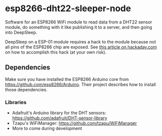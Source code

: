 # esp8266-dht22-sleeper-node

Software for an ESP8266 WiFi module to read data from a DHT22 sensor module, do something with it like publishing it to a server, and then going into DeepSleep.

DeepSleep on a ESP-01 module requires a hack to the module because not all pins of the ESP8266 chip are exposed. See [this article on hackaday.com](http://hackaday.com/2015/02/08/hack-allows-esp-01-to-go-to-deep-sleep/) on how to accomplish this hack (at your own risk).

## Dependencies

Make sure you have installed the ESP8266 Arduino core from https://github.com/esp8266/Arduino. Their project describes how to install those dependencies.

### Libraries

- Adafruit's Arduino library for the DHT sensors: https://github.com/adafruit/DHT-sensor-library
- Tzapu's WiFiManager: https://github.com/tzapu/WiFiManager
- More to come during development
